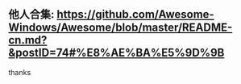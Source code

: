 他人合集:
https://github.com/Awesome-Windows/Awesome/blob/master/README-cn.md?&postID=74#%E8%AE%BA%E5%9D%9B
---
 thanks
